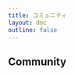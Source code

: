 ```yaml
---
title: コミュニティ
layout: doc
outline: false
---
```


## Community

<LinkGrid :items="server" />

<script setup lang="ts">
import { serverLink } from '../components/links/Community'

const server = [
  serverLink('discord', 'Discord')
]
</script>
